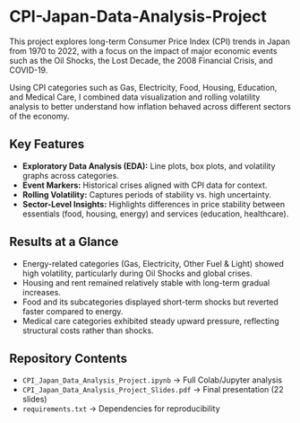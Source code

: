 # CPI-Japan-Data-Analysis-Project


This project explores long-term Consumer Price Index (CPI) trends in Japan from 1970 to 2022, with a focus on the impact of major economic events such as the Oil Shocks, the Lost Decade, the 2008 Financial Crisis, and COVID-19.  

Using CPI categories such as Gas, Electricity, Food, Housing, Education, and Medical Care, I combined data visualization and rolling volatility analysis to better understand how inflation behaved across different sectors of the economy.

## Key Features
- **Exploratory Data Analysis (EDA):** Line plots, box plots, and volatility graphs across categories.
- **Event Markers:** Historical crises aligned with CPI data for context.
- **Rolling Volatility:** Captures periods of stability vs. high uncertainty.
- **Sector-Level Insights:** Highlights differences in price stability between essentials (food, housing, energy) and services (education, healthcare).

## Results at a Glance
- Energy-related categories (Gas, Electricity, Other Fuel & Light) showed high volatility, particularly during Oil Shocks and global crises.
- Housing and rent remained relatively stable with long-term gradual increases.
- Food and its subcategories displayed short-term shocks but reverted faster compared to energy.
- Medical care categories exhibited steady upward pressure, reflecting structural costs rather than shocks.

## Repository Contents
- `CPI_Japan_Data_Analysis_Project.ipynb` → Full Colab/Jupyter analysis
- `CPI_Japan_Data_Analysis_Project_Slides.pdf` → Final presentation (22 slides)
- `requirements.txt` → Dependencies for reproducibility

